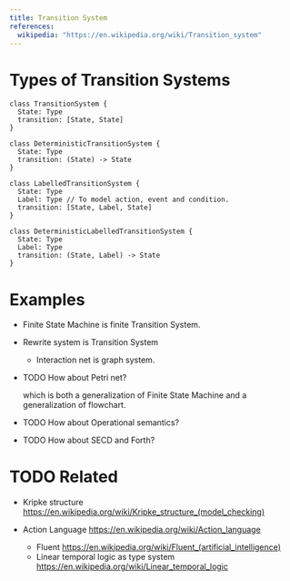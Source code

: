 ```yaml
---
title: Transition System
references:
  wikipedia: "https://en.wikipedia.org/wiki/Transition_system"
---
```


# Types of Transition Systems

```cicada
class TransitionSystem {
  State: Type
  transition: [State, State]
}

class DeterministicTransitionSystem {
  State: Type
  transition: (State) -> State
}

class LabelledTransitionSystem {
  State: Type
  Label: Type // To model action, event and condition.
  transition: [State, Label, State]
}

class DeterministicLabelledTransitionSystem {
  State: Type
  Label: Type
  transition: (State, Label) -> State
}
```

# Examples

- Finite State Machine is finite Transition System.

- Rewrite system is Transition System

  - Interaction net is graph system.

- TODO How about Petri net?

  which is both a generalization of Finite State Machine
  and a generalization of flowchart.

- TODO How about Operational semantics?

- TODO How about SECD and Forth?

# TODO Related

- Kripke structure https://en.wikipedia.org/wiki/Kripke_structure_(model_checking)

- Action Language https://en.wikipedia.org/wiki/Action_language

  - Fluent https://en.wikipedia.org/wiki/Fluent_(artificial_intelligence)
  - Linear temporal logic as type system https://en.wikipedia.org/wiki/Linear_temporal_logic
